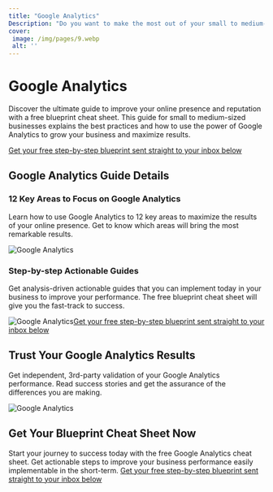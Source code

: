 ```yaml
---
title: "Google Analytics"
Description: "Do you want to make the most out of your small to medium-sized online business? Discover the many benefits of Google Analytics and learn how to use it to your advantage. Get the inside scoop on improving your online presence and reputation!"
cover: 
 image: /img/pages/9.webp
 alt: ''
---
```


<h1> Google Analytics </h1><p>Discover the ultimate guide to improve your online presence and reputation with a free blueprint cheat sheet. This guide for small to medium-sized businesses explains the best practices and how to use the power of Google Analytics to grow your business and maximize results. </p><a href="/report.pdf" class="btn" class="btn-primary">Get your free step-by-step blueprint sent straight to your inbox below</a><h2>Google Analytics Guide Details</h2><h3>12 Key Areas to Focus on Google Analytics</h3><p> Learn how to use Google Analytics to 12 key areas to maximize the results of your online presence. Get to know which areas will bring the most remarkable results. </p><img src="https://images.unsplash.com/photo-1557454518-67249cdd7614?ixlib=rb-1.2.1&ixid=eyJhcHBfaWQiOjEyMDd9&auto=format&fit=crop&w=400&q=80" alt="Google Analytics"><h3>Step-by-step Actionable Guides</h3><p> Get analysis-driven actionable guides that you can implement today in your business to improve your performance. The free blueprint cheat sheet will give you the fast-track to success. </p><img src="https://images.unsplash.com/photo-1556213702-c31e3c3dec7a?ixlib=rb-1.2.1&ixid=eyJhcHBfaWQiOjEyMDd9&auto=format&fit=crop&w=400&q=80" alt="Google Analytics"><a href="/report.pdf" class="btn" class="btn-primary">Get your free step-by-step blueprint sent straight to your inbox below</a><h2>Trust Your Google Analytics Results</h2><p> Get independent, 3rd-party validation of your Google Analytics performance. Read success stories and get the assurance of the differences you are making. </p><img src="https://images.unsplash.com/photo-1567875342740-c45d2125ec7c?ixlib=rb-1.2.1&auto=format&fit=crop&w=400&q=80" alt="Google Analytics"><h2>Get Your Blueprint Cheat Sheet Now</h2><p> Start your journey to success today with the free Google Analytics cheat sheet. Get actionable steps to improve your business performance easily implementable in the short-term. <a href="/contact" class="btn" class="btn-primary">Get your free step-by-step blueprint sent straight to your inbox below</a> </p>